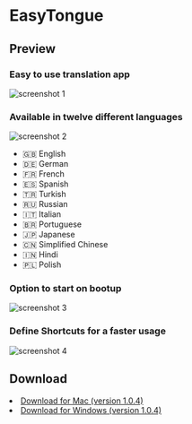 # EasyTongue

## Preview

### Easy to use translation app
![screenshot 1](https://florianfe.github.io/screenshots/easy-tongue/screenshot-1.png)

### Available in twelve different languages 
![screenshot 2](https://florianfe.github.io/screenshots/easy-tongue/screenshot-2.png)
- 🇬🇧 English
- 🇩🇪 German
- 🇫🇷 French
- 🇪🇸 Spanish
- 🇹🇷 Turkish
- 🇷🇺 Russian
- 🇮🇹 Italian
- 🇧🇷 Portuguese
- 🇯🇵 Japanese
- 🇨🇳 Simplified Chinese
- 🇮🇳 Hindi
- 🇵🇱 Polish

### Option to start on bootup
![screenshot 3](https://florianfe.github.io/screenshots/easy-tongue/screenshot-3.png)

### Define Shortcuts for a faster usage
![screenshot 4](https://florianfe.github.io/screenshots/easy-tongue/screenshot-4.png)

## Download
<li><a href="https://github.com/FlorianFe/EasyTongue/releases/download/v1.0.4/EasyTongue.dmg">Download for Mac (version 1.0.4)</a></li>
<li><a href="https://github.com/FlorianFe/EasyTongue/releases/download/v1.0.4/EasyTongue.exe">Download for Windows (version 1.0.4)</a></li>
